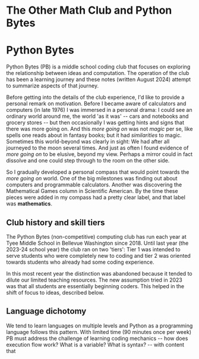 # The Other Math Club and Python Bytes

# Python Bytes

Python Bytes (PB) is a middle school coding club that focuses on exploring
the relationship between ideas and computation. The operation of the club
has been a learning journey and these notes (written August 2024) attempt
to summarize aspects of that journey.


Before getting into the details of the club experience, I'd like to provide
a personal remark on motivation. Before I became aware of calculators and
computers (in late 1976) I was immersed in a personal drama: I could see 
an ordinary world around me, the world 'as it was' -- cars and notebooks and grocery stores --
but then occasionally I was getting hints and signs that there was more going on. 
And this *more going on* was not *magic* per se, like spells one reads about in 
fantasy books; but it had *similarities* to magic. Sometimes this world-beyond was 
clearly in sight: We had after all journeyed to the moon several times. And just as often 
I found evidence of *more going on* to be elusive, beyond my view. Perhaps
a mirror could in fact dissolve and one could step through to the room on the
other side. 


So I gradually developed a personal compass that would point towards the
*more going on* world. One of the big milestones was finding out about computers 
and programmable calculators. Another was discovering the Mathematical Games 
column in Scientific American. By the time these pieces were added in my
compass had a pretty clear label, and that label was **mathematics**. 


## Club history and skill tiers

The Python Bytes (non-competitive) computing club has run each year at Tyee
Middle School in Bellevue Washington since 2018. Until last year (the 2023-24 
school year) the club ran on two 'tiers': Tier 1 was intended to serve students 
who were completely new to coding and tier 2 was oriented towards students who 
already had some coding experience. 

In this most recent year the distinction was abandoned because it tended to 
dilute our limited teaching resources. The new assumption tried in 2023 was 
that all students are essentially beginning coders. This helped in the 
shift of focus to ideas, described below.


## Language dichotomy

We tend to learn languages on multiple levels and Python as a programming 
language follows this pattern. With limited time (90 minutes once per week)
PB must address the challenge of learning coding mechanics -- how does 
execution flow work? What is a variable? What is syntax? -- with content that
